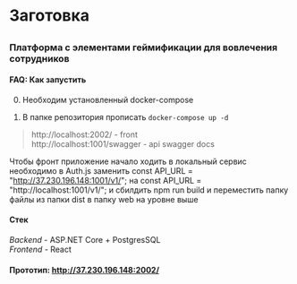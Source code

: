 # Заготовка
## 
### Платформа с элементами геймификации для вовлечения сотрудников

#### FAQ: Как запустить
0. Необходим установленный docker-compose

1. В папке репозитория прописать `docker-compose up -d`
> http://localhost:2002/ - front </br>
> http://localhost:1001/swagger - api swagger docs

Чтобы фронт приложение начало ходить в локальный сервис необходимо в Auth.js заменить
const API_URL = "http://37.230.196.148:1001/v1/"; на const API_URL = "http://localhost:1001/v1/";
и сбилдить npm run build и переместить папку файлы из папки dist в папку web на уровне выше

#### Стек
*Backend* - ASP.NET Core + PostgresSQL </br>
*Frontend* - React

#### Прототип: http://37.230.196.148:2002/



